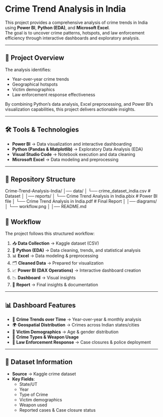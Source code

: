 # Crime Trend Analysis in India

This project provides a comprehensive analysis of crime trends in India using **Power BI**, **Python (EDA)**, and **Microsoft Excel**.  
The goal is to uncover crime patterns, hotspots, and law enforcement efficiency through interactive dashboards and exploratory analysis.

---

## 📌 Project Overview
The analysis identifies:
- Year-over-year crime trends  
- Geographical hotspots  
- Victim demographics  
- Law enforcement response effectiveness  

By combining Python’s data analysis, Excel preprocessing, and Power BI’s visualization capabilities, this project delivers actionable insights.

---

## 🛠️ Tools & Technologies
- **Power BI** → Data visualization and interactive dashboarding  
- **Python (Pandas & Matplotlib)** → Exploratory Data Analysis (EDA)  
- **Visual Studio Code** → Notebook execution and data cleaning  
- **Microsoft Excel** → Data modeling and preprocessing  

---

## 📂 Repository Structure
Crime-Trend-Analysis-India/
│── data/
│ └── crime_dataset_india.csv # Dataset
│
│── reports/
│ └── Crime Trend Analysis in India.pbix # Power BI file
│ └── Crime Trend Analysis in India.pdf # Final Report
│
│── diagrams/
│ └── workflow.png
│
│── README.md

## 🔄 Workflow
The project follows this structured workflow:

1. 📥 **Data Collection** → Kaggle dataset (CSV)  
2. 🐍 **Python (EDA)** → Data cleaning, trends, and statistical analysis  
3. 📊 **Excel** → Data modeling & preprocessing  
4. 🗂️ **Cleaned Data** → Prepared for visualization  
5. 📈 **Power BI (DAX Operations)** → Interactive dashboard creation  
6. 📉 **Dashboard** → Visual insights  
7. 📝 **Report** → Final insights & documentation  

---

## 📊 Dashboard Features
- 📆 **Crime Trends over Time** → Year-over-year & monthly analysis  
- 🌍 **Geospatial Distribution** → Crimes across Indian states/cities  
- 👥 **Victim Demographics** → Age & gender distribution  
- 🔪 **Crime Types & Weapon Usage**  
- 👮 **Law Enforcement Response** → Case closures & police deployment  

---

## 📑 Dataset Information
- **Source** → Kaggle crime dataset  
- **Key Fields**:
  - State/UT  
  - Year  
  - Type of Crime  
  - Victim demographics  
  - Weapon used  
  - Reported cases & Case closure status  
